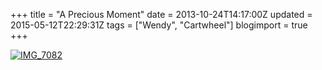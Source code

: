 +++
title = "A Precious Moment"
date = 2013-10-24T14:17:00Z
updated = 2015-05-12T22:29:31Z
tags = ["Wendy", "Cartwheel"]
blogimport = true 
+++

[![IMG_7082](https://latc.s3.amazonaws.com/wp-content/uploads/2013/10/IMG_7082.jpg "IMG_7082")](https://latc.s3.amazonaws.com/wp-content/uploads/2013/10/IMG_7082.jpg)
